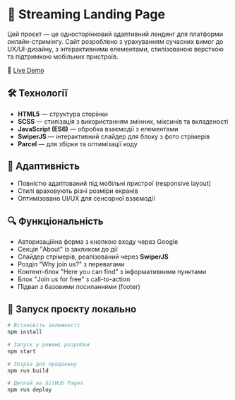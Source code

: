 # 🎥 Streaming Landing Page

Цей проєкт — це односторінковий адаптивний лендинг для платформи онлайн-стримінгу. Сайт розроблено з урахуванням сучасних вимог до UX/UI-дизайну, з інтерактивними елементами, стилізованою версткою та підтримкою мобільних пристроїв.


🔗 [Live Demo](https://dvdmsk.github.io/streaming-landing/)


## 🛠 Технології

- **HTML5** — структура сторінки
- **SCSS** — стилізація з використанням змінних, міксинів та вкладеності
- **JavaScript (ES6)** — обробка взаємодії з елементами
- **SwiperJS** — інтерактивний слайдер для блоку з фото стрімерів
- **Parcel** — для збірки та оптимізації коду

## 📱 Адаптивність

- Повністю адаптований під мобільні пристрої (responsive layout)
- Стилі враховують різні розміри екранів
- Оптимізовано UI/UX для сенсорної взаємодії

## 🔍 Функціональність

- Авторизаційна форма з кнопкою входу через Google
- Секція "About" із закликом до дії
- Слайдер стрімерів, реалізований через **SwiperJS**
- Розділ "Why join us?" з перевагами
- Контент-блок "Here you can find" з інформативними пунктами
- Блок "Join us for free" з call-to-action
- Підвал з базовими посиланнями (footer)

## 🚀 Запуск проєкту локально

```bash
# Встановіть залежності
npm install

# Запуск у режимі розробки
npm start

# Збірка для продакшну
npm run build

# Деплой на GitHub Pages
npm run deploy
